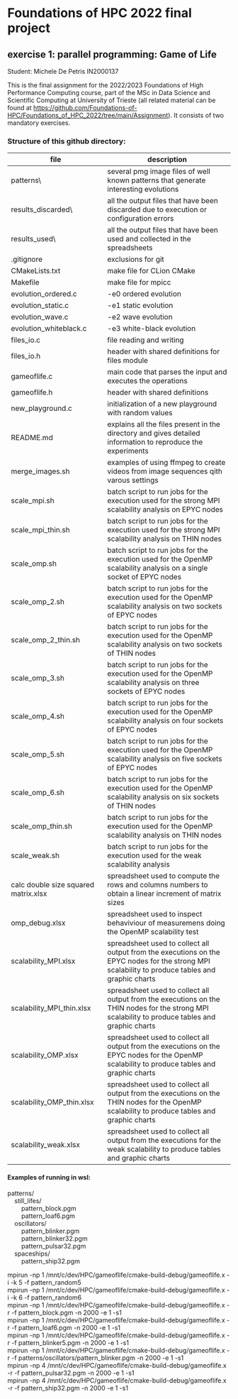 # Foundations of HPC 2022 final project
## exercise 1:  parallel  programming: Game of Life

Student: Michele De Petris IN2000137

This is the final assignment for the 2022/2023 Foundations of High Performance Computing course, part of the MSc in Data Science and Scientific Computing at University of Trieste (all related material can be found at https://github.com/Foundations-of-HPC/Foundations_of_HPC_2022/tree/main/Assignment).
It consists of two mandatory exercises.

### Structure of this github directory: 
file                                    |description
----------------------------------------|--------------------------------------------------------------------------------------------------------------------------------------------------
patterns\								|several pmg image files of well known patterns that generate interesting evolutions
results_discarded\						|all the output files that have been discarded due to execution or configuration errors
results_used\							|all the output files that have been used and collected in the spreadsheets
.gitignore								|exclusions for git
CMakeLists.txt							|make file for CLion CMake
Makefile								|make file for mpicc
evolution_ordered.c						|-e0 ordered evolution
evolution_static.c						|-e1 static evolution
evolution_wave.c						|-e2 wave evolution
evolution_whiteblack.c					|-e3 white-black evolution
files_io.c								|file reading and writing
files_io.h								|header with shared definitions for files module
gameoflife.c							|main code that parses the input and executes the operations
gameoflife.h							|header with shared definitions
new_playground.c						|initialization of a new playground with random values
README.md								|explains all the files present in the directory and gives detailed information to reproduce the experiments
merge_images.sh							|examples of using ffmpeg to create videos from image sequences qith varous settings
scale_mpi.sh							|batch script to run jobs for the execution used for the strong MPI scalability analysis on EPYC nodes
scale_mpi_thin.sh						|batch script to run jobs for the execution used for the strong MPI scalability analysis on THIN nodes
scale_omp.sh							|batch script to run jobs for the execution used for the OpenMP scalability analysis on a single socket of EPYC nodes
scale_omp_2.sh							|batch script to run jobs for the execution used for the OpenMP scalability analysis on two sockets of EPYC nodes
scale_omp_2_thin.sh						|batch script to run jobs for the execution used for the OpenMP scalability analysis on two sockets of THIN nodes
scale_omp_3.sh							|batch script to run jobs for the execution used for the OpenMP scalability analysis on three sockets of EPYC nodes
scale_omp_4.sh							|batch script to run jobs for the execution used for the OpenMP scalability analysis on four sockets of EPYC nodes
scale_omp_5.sh							|batch script to run jobs for the execution used for the OpenMP scalability analysis on five sockets of EPYC nodes
scale_omp_6.sh							|batch script to run jobs for the execution used for the OpenMP scalability analysis on six sockets of THIN nodes
scale_omp_thin.sh						|batch script to run jobs for the execution used for the OpenMP scalability analysis on THIN nodes
scale_weak.sh							|batch script to run jobs for the execution used for the weak scalability analysis
calc double size squared matrix.xlsx	|spreadsheet used to compute the rows and columns numbers to obtain a linear increment of matrix sizes
omp_debug.xlsx							|spreadsheet used to inspect behaviviour of measuremens doing the OpenMP scalability test
scalability_MPI.xlsx					|spreadsheet used to collect all output from the executions on the EPYC nodes for the strong MPI scalability to produce tables and graphic charts
scalability_MPI_thin.xlsx				|spreadsheet used to collect all output from the executions on the THIN nodes for the strong MPI scalability to produce tables and graphic charts
scalability_OMP.xlsx					|spreadsheet used to collect all output from the executions on the EPYC nodes for the OpenMP scalability to produce tables and graphic charts
scalability_OMP_thin.xlsx				|spreadsheet used to collect all output from the executions on the THIN nodes for the OpenMP scalability to produce tables and graphic charts
scalability_weak.xlsx					|spreadsheet used to collect all output from the executions for the weak scalability to produce tables and graphic charts

#### Examples of running in wsl:
patterns/  
    still_lifes/  
        pattern_block.pgm  
        pattern_loaf6.pgm  
    oscillators/  
        pattern_blinker.pgm  
        pattern_blinker32.pgm   
        pattern_pulsar32.pgm  
    spaceships/  
        pattern_ship32.pgm  

mpirun -np 1 /mnt/c/dev/HPC/gameoflife/cmake-build-debug/gameoflife.x -i -k 5 -f pattern_random5  
mpirun -np 1 /mnt/c/dev/HPC/gameoflife/cmake-build-debug/gameoflife.x -i -k 6 -f pattern_random6  
mpirun -np 1 /mnt/c/dev/HPC/gameoflife/cmake-build-debug/gameoflife.x -r -f pattern_block.pgm  -n 2000 -e 1 -s1  
mpirun -np 1 /mnt/c/dev/HPC/gameoflife/cmake-build-debug/gameoflife.x -r -f pattern_loaf6.pgm  -n 2000 -e 1 -s1  
mpirun -np 1 /mnt/c/dev/HPC/gameoflife/cmake-build-debug/gameoflife.x -r -f pattern_blinker5.pgm -n 2000 -e 1 -s1  
mpirun -np 1 /mnt/c/dev/HPC/gameoflife/cmake-build-debug/gameoflife.x -r -f patterns/oscillators/pattern_blinker.pgm -n 2000 -e 1 -s1  
mpirun -np 4 /mnt/c/dev/HPC/gameoflife/cmake-build-debug/gameoflife.x -r -f pattern_pulsar32.pgm -n 2000 -e 1 -s1  
mpirun -np 4 /mnt/c/dev/HPC/gameoflife/cmake-build-debug/gameoflife.x -r -f pattern_ship32.pgm -n 2000 -e 1 -s1  
